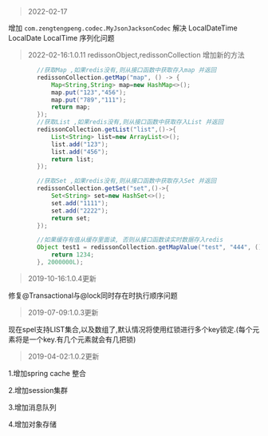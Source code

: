 >2022-02-17 

增加 ```com.zengtengpeng.codec.MyJsonJacksonCodec``` 解决 LocalDateTime
LocalDate LocalTime 序列化问题

> 2022-02-16:1.0.11 redissonObject,redissonCollection 增加新的方法
    
```java
        //获取Map ,如果redis没有,则从接口函数中获取存入map 并返回
        redissonCollection.getMap("map", () -> {
            Map<String,String> map=new HashMap<>();
            map.put("123","456");
            map.put("789","111");
            return map;
        });
        //获取List ,如果redis没有,则从接口函数中获取存入List 并返回
        redissonCollection.getList("list",()->{
            List<String> list=new ArrayList<>();
            list.add("123");
            list.add("456");
            return list;
        });

        //获取Set ,如果redis没有,则从接口函数中获取存入Set 并返回
        redissonCollection.getSet("set",()->{
            Set<String> set=new HashSet<>();
            set.add("1111");
            set.add("2222");
            return set;
        });

        //如果缓存有值从缓存里面读, 否则从接口函数读实时数据存入redis
        Object test1 = redissonCollection.getMapValue("test", "444", () -> {
            return 1234;
        }, 2000000L);
```


>2019-10-16:1.0.4更新

修复@Transactional与@lock同时存在时执行顺序问题

>2019-07-09:1.0.3更新

现在spel支持LIST集合,以及数组了,默认情况将使用红锁进行多个key锁定.(每个元素将是一个key.有几个元素就会有几把锁)

>2019-04-02:1.0.2更新

1.增加spring cache 整合

2.增加session集群

3.增加消息队列

4.增加对象存储 
